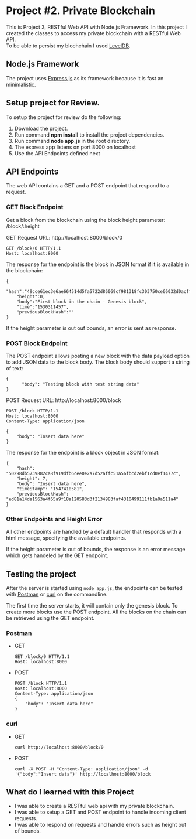 # Project #2. Private Blockchain

This is Project 3, RESTful Web API with Node.js Framework. 
In this project I created the classes to access my private blockchain with a RESTful Web API.  
To be able to persist my blochchain I used [LevelDB](http://leveldb.org/).

## Node.js Framework

The project uses [Express.js](https://expressjs.com/) as its framework because it is fast an minimalistic.

## Setup project for Review.

To setup the project for review do the following:
1. Download the project.
2. Run command __npm install__ to install the project dependencies.
3. Run command __node app.js__ in the root directory.
4. The express app listens on port 8000 on localhost
5. Use the API Endpoints defined next

## API Endpoints

The web API contains a GET and a POST endpoint that respond to a request. 

### GET Block Endpoint

Get a block from the blockchain using the block height parameter: /block/:height

GET Request URL: http://localhost:8000/block/0

```
GET /block/0 HTTP/1.1
Host: localhost:8000
```


The response for the endpoint is the block in JSON format if it is available in the blockchain: 

```
{
    "hash":"49cce61ec3e6ae664514d5fa5722d86069cf981318fc303750ce66032d0acff3",
    "height":0,
    "body":"First block in the chain - Genesis block",
    "time":"1530311457",
    "previousBlockHash":""
}
```

If the height parameter is out ouf bounds, an error is sent as response.

### POST Block Endpoint

The POST endpoint allows posting a new block with the data payload option to add JSON data to
the block body. The block body should support a string of text:

```
{
      "body": "Testing block with test string data"
}
```

POST Request URL: http://localhost:8000/block

```
POST /block HTTP/1.1
Host: localhost:8000
Content-Type: application/json

{
	"body": "Insert data here"
}
```

The response for the endpoint is a block object in JSON format: 

```
{
    "hash": "50298db5739882ca8f919dfb6cee0e2a7d52affc51a56fbcd2ebf1cd0ef1477c",
    "height": 7,
    "body": "Insert data here",
    "timeStamp": "1547410581",
    "previousBlockHash": "ed81a14da1563a4f65a9f18a120583d3f2134983faf4310499111fb1a0a511a4"
}
```

### Other Endpoints and Height Error

All other endpoints are handled by a default handler that responds with a html message,
specifying the available endpoints.

If the height parameter is out of bounds, the response is an error message which gets handeled by the GET endpoint.


## Testing the project

After the server is started using `node app.js`, 
the endpoints can be tested with 
[Postman](https://www.getpostman.com/) or 
[curl](https://curl.haxx.se/) on the commandline.

The first time the server starts, it will contain only the genesis block. 
To create more blocks use the POST endpoint. All the blocks on the chain can be retrieved using the GET endpoint.

### Postman

* GET

    ```
    GET /block/0 HTTP/1.1
    Host: localhost:8000
    ```

* POST
    
    ```
    POST /block HTTP/1.1
    Host: localhost:8000
    Content-Type: application/json
    {
        "body": "Insert data here"
    }
    ```

### curl

* GET
    
    ```
    curl http://localhost:8000/block/0
    ```

* POST
    
    ```
    curl -X POST -H "Content-Type: application/json" -d '{"body":"Insert data"}' http://localhost:8000/block
    ```


## What do I learned with this Project

* I was able to create a RESTful web api with my private blockchain.
* I was able to setup a GET and POST endpoint to handle incoming client requests.
* I was able to respond on requests and handle errors such as height out of bounds.
